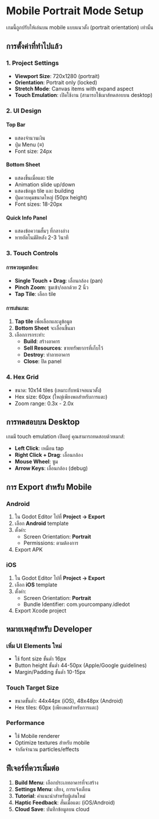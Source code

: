 # Mobile Portrait Mode Setup

เกมนี้ถูกปรับให้เล่นบน mobile แบบแนวตั้ง (portrait orientation) เท่านั้น

## การตั้งค่าที่ทำไปแล้ว

### 1. Project Settings
- **Viewport Size**: 720x1280 (portrait)
- **Orientation**: Portrait only (locked)
- **Stretch Mode**: Canvas items with expand aspect
- **Touch Emulation**: เปิดใช้งาน (สามารถใช้เมาส์ทดสอบบน desktop)

### 2. UI Design
#### Top Bar
- แสดงจำนวนเงิน
- ปุ่ม Menu (≡)
- Font size: 24px

#### Bottom Sheet
- แสดงขึ้นเมื่อแตะ tile
- Animation slide up/down
- แสดงข้อมูล tile และ building
- ปุ่มควบคุมขนาดใหญ่ (50px height)
- Font sizes: 18-20px

#### Quick Info Panel
- แสดงข้อความสั้นๆ ที่กลางล่าง
- หายอัตโนมัติหลัง 2-3 วินาที

### 3. Touch Controls

#### การควบคุมกล้อง:
- **Single Touch + Drag**: เลื่อนกล้อง (pan)
- **Pinch Zoom**: ซูมเข้า/ออกด้วย 2 นิ้ว
- **Tap Tile**: เลือก tile

#### การเล่นเกม:
1. **Tap tile** เพื่อเลือกและดูข้อมูล
2. **Bottom Sheet** จะเลื่อนขึ้นมา
3. เลือกการกระทำ:
   - **Build**: สร้างอาคาร
   - **Sell Resources**: ขายทรัพยากรที่เก็บไว้
   - **Destroy**: ทำลายอาคาร
   - **Close**: ปิด panel

### 4. Hex Grid
- ขนาด: 10x14 tiles (เหมาะกับหน้าจอแนวตั้ง)
- Hex size: 60px (ใหญ่เพียงพอสำหรับการแตะ)
- Zoom range: 0.3x - 2.0x

## การทดสอบบน Desktop

เกมมี touch emulation เปิดอยู่ คุณสามารถทดสอบด้วยเมาส์:
- **Left Click**: เหมือน tap
- **Right Click + Drag**: เลื่อนกล้อง
- **Mouse Wheel**: ซูม
- **Arrow Keys**: เลื่อนกล้อง (debug)

## การ Export สำหรับ Mobile

### Android
1. ใน Godot Editor ไปที่ **Project → Export**
2. เลือก **Android** template
3. ตั้งค่า:
   - Screen Orientation: **Portrait**
   - Permissions: ตามต้องการ
4. Export APK

### iOS
1. ใน Godot Editor ไปที่ **Project → Export**
2. เลือก **iOS** template
3. ตั้งค่า:
   - Screen Orientation: **Portrait**
   - Bundle Identifier: com.yourcompany.idledot
4. Export Xcode project

## หมายเหตุสำหรับ Developer

### เพิ่ม UI Elements ใหม่
- ใช้ font size ขั้นต่ำ 16px
- Button height ขั้นต่ำ 44-50px (Apple/Google guidelines)
- Margin/Padding ขั้นต่ำ 10-15px

### Touch Target Size
- ขนาดขั้นต่ำ: 44x44px (iOS), 48x48px (Android)
- Hex tiles: 60px (เพียงพอสำหรับการแตะ)

### Performance
- ใช้ Mobile renderer
- Optimize textures สำหรับ mobile
- จำกัดจำนวน particles/effects

## ฟีเจอร์ที่ควรเพิ่มต่อ

1. **Build Menu**: เลือกประเภทอาคารที่จะสร้าง
2. **Settings Menu**: เสียง, การแจ้งเตือน
3. **Tutorial**: คำแนะนำสำหรับผู้เล่นใหม่
4. **Haptic Feedback**: สั่นเมื่อแตะ (iOS/Android)
5. **Cloud Save**: บันทึกข้อมูลบน cloud
